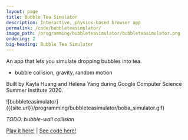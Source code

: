 ```yaml
---
layout: page
title: Bubble Tea Simulator
description: Interactive, physics-based browser app
permalink: /code/bubbleteasimulator/
image_path: /programming/bubbleteasimulator/bubbleteasimulator.png
ordering: 2
big-heading: Bubble Tea Simulator
---
```

<p>An app that lets you simulate dropping bubbles into tea.</p>
<ul>
 <li>bubble collision, gravity, random motion</li>
</ul>
<p>Built by Kayla Huang and Helena Yang during Google Computer Science Summer Institute 2020.</p>
![bubbleteasimulator]({{site.url}}/programming/bubbleteasimulator/boba_simulator.gif)
<p><i>TODO: bubble-wall collision</i></p>
<p></p>
<p><a href='https://5-cssi-bubble-tea.glitch.me/'>Play it here!</a> | <a href='https://glitch.com/edit/#!/5-cssi-bubble-tea?path=README.md%3A1%3A0'>See code here!</a></p>
